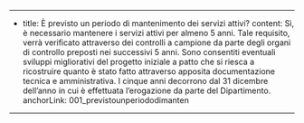 ---
  - title: È previsto un periodo di mantenimento dei servizi attivi?
    content: Sì, è necessario mantenere i servizi attivi per almeno 5 anni. Tale requisito, verrà verificato attraverso dei controlli a campione da parte degli organi di controllo preposti nei successivi 5 anni. Sono consentiti eventuali sviluppi migliorativi del progetto iniziale a patto che si riesca a ricostruire quanto è stato fatto attraverso apposita documentazione tecnica e amministrativa. I cinque anni decorrono dal 31 dicembre dell’anno in cui è effettuata l’erogazione da parte del Dipartimento.
    anchorLink: 001_previstounperiododimanten
---